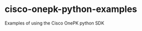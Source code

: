cisco-onepk-python-examples
===========================

Examples of using the Cisco OnePK python SDK
